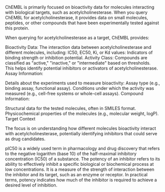 ChEMBL is primarily focused on bioactivity data for molecules interacting with biological targets, such as acetylcholinesterase. When you query ChEMBL for acetylcholinesterase, it provides data on small molecules, peptides, or other compounds that have been experimentally tested against this protein.


When querying for acetylcholinesterase as a target, ChEMBL provides:

Bioactivity Data:
    The interaction data between acetylcholinesterase and different molecules, including:
    IC50, EC50, Ki, or Kd values: Indicators of binding strength or inhibition potential.
    Activity Class: Compounds are classified as "active," "inactive," or "intermediate" based on thresholds.
    This helps identify potential inhibitors or activators of acetylcholinesterase.
    Assay Information:

Details about the experiments used to measure bioactivity:
Assay type (e.g., binding assay, functional assay).
Conditions under which the activity was measured (e.g., cell-free systems or whole-cell assays).
Compound Information:

Structural data for the tested molecules, often in SMILES format.
Physicochemical properties of the molecules (e.g., molecular weight, logP).
Target Context


The focus is on understanding how different molecules bioactivity interact with acetylcholinesterase, potentially identifying inhibitors that could serve as drug candidates.

pIC50 is a widely used term in pharmacology and drug discovery that refers to the negative logarithm (base 10) of the half-maximal inhibitory concentration (IC50) of a substance. The potency of an inhibitor refers to its ability to effectively inhibit a specific biological or biochemical process at low concentrations. It is a measure of the strength of interaction between the inhibitor and its target, such as an enzyme or receptor. In practical terms, potency indicates how much of the inhibitor is required to achieve a desired level of inhibition.

